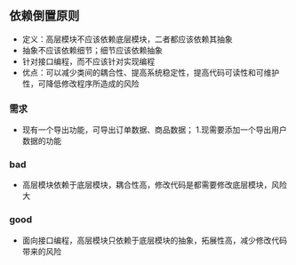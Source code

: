 ## 依赖倒置原则
* 定义：高层模块不应该依赖底层模块，二者都应该依赖其抽象
* 抽象不应该依赖细节；细节应该依赖抽象
* 针对接口编程，而不应该针对实现编程
* 优点：可以减少类间的耦合性、提高系统稳定性，提高代码可读性和可维护性，可降低修改程序所造成的风险

### 需求
* 现有一个导出功能，可导出订单数据、商品数据；
1.现需要添加一个导出用户数据的功能

### bad
* 高层模块依赖于底层模块，耦合性高，修改代码是都需要修改底层模块，风险大
### good
* 面向接口编程，高层模块只依赖于底层模块的抽象，拓展性高，减少修改代码带来的风险